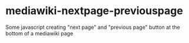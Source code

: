 # mediawiki-nextpage-previouspage
Some javascript creating "next page" and "previous page" button at the bottom of a mediawiki page

